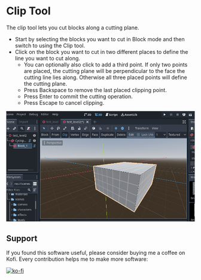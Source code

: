 # Clip Tool

The clip tool lets you cut blocks along a cutting plane.

* Start by selecting the blocks you want to cut in Block mode and then switch to using the Clip tool.
* Click on the block you want to cut in two different places to define the line you want to cut along.
    * You can optionally also click to add a third point.  If only two points are placed, the cutting plane will be perpendicular to the face the cutting line lies along.  Otherwise all three placed points will define the cutting plane.
    * Press Backspace to remove the last placed clipping point.
    * Press Enter to commit the cutting operation.
    * Press Escape to cancel clipping.

![Clip block](clip_block.gif)


## Support

If you found this software useful, please consider buying me a coffee on Kofi.  Every contribution helps me to make more software:

[![ko-fi](https://ko-fi.com/img/githubbutton_sm.svg)](https://ko-fi.com/Y8Y43J6OB)
